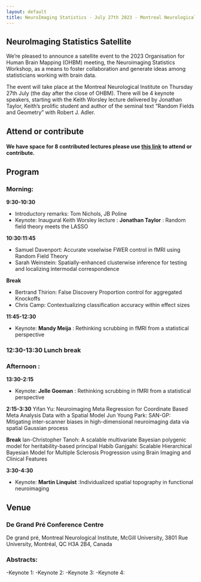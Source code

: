 ```yaml
---
layout: default
title: NeuroImaging Statistics - July 27th 2023 - Montreal Neurological Institute
---
```


## NeuroImaging Statistics Satellite 
We’re pleased to announce a satellite event to the 2023 Organisation for Human Brain Mapping (OHBM) meeting, the Neuroimaging Statistics Workshop, as a means to foster collaboration and generate ideas among statisticians working with brain data.

The event will take place at the Montreal Neurological Institute on Thursday 27th July (the day after the close of OHBM).  There will be 4 keynote speakers, starting with the Keith Worsley lecture delivered by Jonathan Taylor, Keith’s prolific student and author of the seminal text “Random Fields and Geometry” with Robert J. Adler.  

## Attend or contribute

#### We have space for 8 contributed lectures please use [this link](https://forms.gle/YraFS9AVLPozjwZY9) to attend or contribute.

## Program

### Morning: 

**9:30-10:30**
* Introductory remarks: Tom Nichols, JB Poline
* Keynote: Inaugural Keith Worsley lecture : **Jonathan Taylor** : Random field theory meets the LASSO

**10:30:11:45**
- Samuel Davenport: Accurate voxelwise FWER control in fMRI using Random Field Theory
- Sarah Weinstein: Spatially-enhanced clusterwise inference for testing and localizing intermodal correspondence

**Break** 
- Bertrand Thirion: False Discovery Proportion control for aggregated Knockoffs
- Chris Camp: Contextualizing classification accuracy within effect sizes

**11:45-12:30** 
* Keynote: **Mandy Meija** : Rethinking scrubbing in fMRI from a statistical perspective

### 12:30-13:30 Lunch break 

### Afternoon : 
**13:30-2:15** 
* Keynote: **Jelle Goeman** : Rethinking scrubbing in fMRI from a statistical perspective

**2:15-3:30**
Yifan Yu: Neuroimaging Meta Regression for Coordinate Based Meta Analysis Data with a Spatial Model
Jun Young Park: SAN-GP: Mitigating inter-scanner biases in high-dimensional neuroimaging data via spatial Gaussian process

**Break** 
Ian-Christopher Tanoh: A scalable multivariate Bayesian polygenic model for heritability-based principal
Habib Ganjgahi: Scalable Hierarchical Bayesian Model for Multiple Sclerosis Progression using Brain Imaging and Clinical Features

**3:30-4:30** 
- Keynote: **Martin Linquist** :Individualized spatial topography in functional neuroimaging 

## Venue

### De Grand Pré Conference Centre
De grand pré, Montreal Neurological Institute, McGill University, 3801 Rue University, Montréal, QC H3A 2B4, Canada

### Abstracts:

-Keynote 1:
-Keynote 2:
-Keynote 3:
-Keynote 4:





